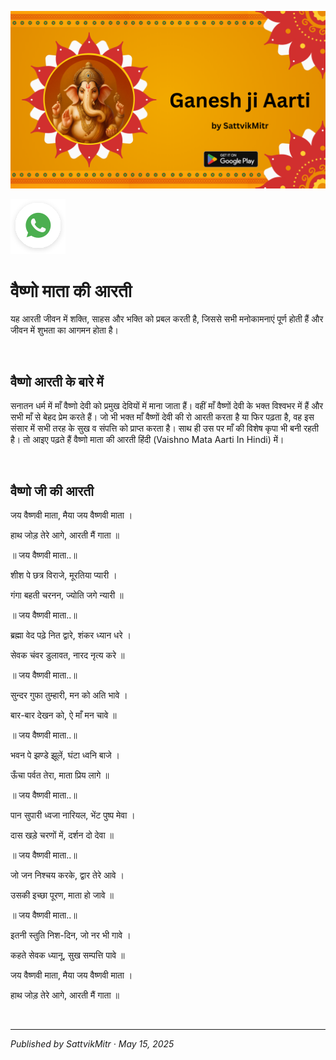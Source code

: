 <!-- Banner SVG -->
![Banner](https://raw.githubusercontent.com/anandwana001/content-repo/refs/heads/main/aarti/ganesh/ganesh_ji_aarti_banner.png)

<!-- Share & WhatsApp icons as SVG -->
<a href="https://api.whatsapp.com/send?text=Check%20out%20this%20article%20in%20the%20Hanuman%20Chalisa%20app%3A%20https%3A%2F%2Fwww.sattvikmitr.com%2Farticles%3FcontentUrl%3Dhttps%253A%252F%252Fraw.githubusercontent.com%252Fanandwana001%252Fcontent-repo%252Frefs%252Fheads%252Fmain%252Faarti%252Fganesh%252Fvaishno_aarti_hindi.md%26title%3DGanesh%2520Aarti">
  <img src="https://raw.githubusercontent.com/anandwana001/content-repo/refs/heads/main/assets/ic_wtsapp_share_rounded.svg" alt="WhatsApp"/>
</a>

<br>

# वैष्णो माता की आरती
यह आरती जीवन में शक्ति, साहस और भक्ति को प्रबल करती है, जिससे सभी मनोकामनाएं पूर्ण होती हैं और जीवन में शुभता का आगमन होता है।

<br>

## वैष्णो आरती के बारे में
सनातन धर्म में माँ वैष्णो देवी को प्रमुख देवियों में माना जाता हैं। वहीं माँ वैष्णों देवी के भक्त विश्वभर में हैं और सभी माँ से बेहद प्रेम करते हैं। जो भी भक्त माँ वैष्णों देवी की रो आरती करता है या फिर पढ़ता है, वह इस संसार में सभी तरह के सुख व संपत्ति को प्राप्त करता है। साथ ही उस पर माँ की विशेष कृपा भी बनी रहती है। तो आइए पढ़ते हैं वैष्णो माता की आरती हिंदी (Vaishno Mata Aarti In Hindi) में।

<br>

## वैष्णो जी की आरती
जय वैष्णवी माता, मैया जय वैष्णवी माता ।

हाथ जोड़ तेरे आगे, आरती मैं गाता ॥

॥ जय वैष्णवी माता..॥

शीश पे छत्र विराजे, मूरतिया प्यारी ।

गंगा बहती चरनन, ज्योति जगे न्यारी ॥

॥ जय वैष्णवी माता..॥

ब्रह्मा वेद पढ़े नित द्वारे, शंकर ध्यान धरे ।

सेवक चंवर डुलावत, नारद नृत्य करे ॥

॥ जय वैष्णवी माता..॥

सुन्दर गुफा तुम्हारी, मन को अति भावे ।

बार-बार देखन को, ऐ माँ मन चावे ॥

॥ जय वैष्णवी माता..॥

भवन पे झण्डे झूलें, घंटा ध्वनि बाजे ।

ऊँचा पर्वत तेरा, माता प्रिय लागे ॥

॥ जय वैष्णवी माता..॥

पान सुपारी ध्वजा नारियल, भेंट पुष्प मेवा ।

दास खड़े चरणों में, दर्शन दो देवा ॥

॥ जय वैष्णवी माता..॥

जो जन निश्चय करके, द्वार तेरे आवे ।

उसकी इच्छा पूरण, माता हो जावे ॥

॥ जय वैष्णवी माता..॥

इतनी स्तुति निश-दिन, जो नर भी गावे ।

कहते सेवक ध्यानू, सुख सम्पत्ति पावे ॥

जय वैष्णवी माता, मैया जय वैष्णवी माता ।

हाथ जोड़ तेरे आगे, आरती मैं गाता ॥



<br>

---

*Published by SattvikMitr · May 15, 2025*
